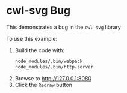# cwl-svg Bug

This demonstrates a bug in the `cwl-svg` library

To use this example:

1. Build the code with:
    ```bash
    node_modules/.bin/webpack
    node_modules/.bin/http-server
    ```
2. Browse to <http://127.0.0.1:8080>
3. Click the `Redraw` button
